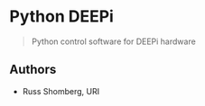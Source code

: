 # Python DEEPi
> Python control software for DEEPi hardware





## Authors ##

  * Russ Shomberg, URI
